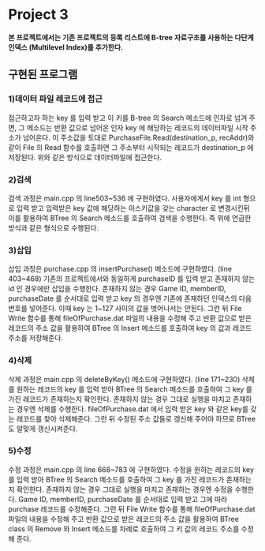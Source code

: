 # Project 3
**본 프로젝트에서는 기존 프로젝트의 등록 리스트에 B-tree 자료구조를 사용하는 다단계 인덱스 (Multilevel Index)를 추가한다.**

## 구현된 프로그램

### 1)데이터 파일 레코드에 접근
접근하고자 하는 key 를 입력 받고 이 키를 B-tree 의 Search 메소드에 인자로 넘겨 주면, 그 메소드는 반환 값으로 넘어온 인자 key 에 해당하는 레코드의 데이터파일 시작 주소가 넘어온다. 이 주소값을 토대로 PurchaseFile.Read(destination_p, recAddr)와 같이 File 의 Read 함수를 호출하면 그 주소부터 시작되는 레코드가 destination_p 에 저장된다. 위와 같은 방식으로 데이터파일에 접근한다.
 
### 2)검색
검색 과정은 main.cpp 의 line503~536 에 구현하였다. 
사용자에게서 key 를 int 형으로 입력 받고 입력받은 key 값에 해당하는 아스키값을 갖는 character 로 변경시킨뒤 이를 활용하여 BTree 의 Search 메소드를 호출하여 검색을 수행한다. 즉 위에 언급한 방식과 같은 형식으로 수행된다.

### 3)삽입
삽입 과정은 purchase.cpp 의 insertPurchase() 메소드에 구현하였다. (line 403~468)
기존의 프로젝트에서와 동일하게 purchaseID 를 입력 받고 존재하지 않는 id 인 경우에만 삽입을 수행한다. 
존재하지 않는 경우 Game ID, memberID, purchaseDate 를 순서대로 입력 받고 key 의 경우엔 기존에 존재하던 인덱스의 다음 번호를 넣어준다. 이때 key 는 1~127 사이의 값을 벗어나서는 안된다.
그런 뒤 File Write 함수를 통해 fileOfPurchase.dat 파일의 내용을 수정해 주고 반환 값으로 받은 레코드의 주소 값을 활용하여 BTree 의 Insert 메소드를 호출하여 key 의 값과 레코드 주소를 저장해준다.

### 4)삭제
삭제 과정은 main.cpp 의 deleteByKey() 메소드에 구현하였다. (line 171~230)
삭제를 원하는 레코드의 key 를 입력 받아 BTree 의 Search 메소드를 호출하여 그 key 를 가진 레코드가 존재하는지 확인한다. 
존재하지 않는 경우 그대로 실행을 마치고 존재하는 경우엔 삭제를 수행한다. 
fileOfPurchase.dat 에서 입력 받은 key 와 같은 key를 갖는 레코드를 찾아 삭제해준다. 그런 뒤 수정된 주소 값들로 갱신해 주어야 하므로 BTree 도 알맞게 갱신시켜준다.

### 5)수정
수정 과정은 main.cpp 의 line 668~783 에 구현하였다. 
수정을 원하는 레코드의 key 를 입력 받아 BTree 의 Search 메소드를 호출하여 그 key 를 가진 레코드가 존재하는지 확인한다. 
존재하지 않는 경우 그대로 실행을 마치고 존재하는 경우엔 수정을 수행한다. Game ID, memberID, purchaseDate 를 순서대로 입력 받고 그에 따라 purchase 레코드를 수정해준다. 
그런 뒤 File Write 함수를 통해 fileOfPurchase.dat 파일의 내용을 수정해 주고 반환 값으로 받은 레코드의 주소 값을 활용하여 BTree class 의 Remove 와 Insert 메소드를 차례로 호출하여 그 키 값의 레코드 주소를 수정해 준다.

